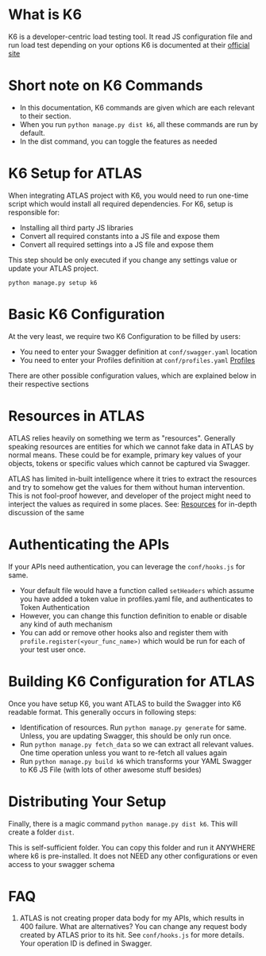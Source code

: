 What is K6
=======

K6 is a developer-centric load testing tool. It read JS configuration file and run load test depending on your options
K6 is documented at their [official site](https://docs.k6.io/docs)


Short note on K6 Commands
======
- In this documentation, K6 commands are given which are each relevant to their section.
- When you run `python manage.py dist k6`, all these commands are run by default.
- In the dist command, you can toggle the features as needed


K6 Setup for ATLAS
=====
When integrating ATLAS project with K6, you would need to run one-time script which would install all required dependencies.
For K6, setup is responsible for:

- Installing all third party JS libraries
- Convert all required constants into a JS file and expose them
- Convert all required settings into a JS file and expose them

This step should be only executed if you change any settings value or update your ATLAS project.

`python manage.py setup k6`


Basic K6 Configuration
========

At the very least, we require two K6 Configuration to be filled by users:
- You need to enter your Swagger definition at `conf/swagger.yaml` location
- You need to enter your Profiles definition at `conf/profiles.yaml` [Profiles](profiles.md)

There are other possible configuration values, which are explained below in their respective sections


Resources in ATLAS
===
ATLAS relies heavily on something we term as "resources".
Generally speaking resources are entities for which we cannot fake data in ATLAS by normal means.
These could be for example, primary key values of your objects, tokens or specific values which cannot be captured via Swagger.

ATLAS has limited in-built intelligence where it tries to extract the resources and try to somehow get the values for them without human intervention.
This is not fool-proof however, and developer of the project might need to interject the values as required in some places.
See: [Resources](resources.md) for in-depth discussion of the same


Authenticating the APIs
======
If your APIs need authentication, you can leverage the `conf/hooks.js` for same.
- Your default file would have a function called `setHeaders` which assume you have added a token value in profiles.yaml file, and authenticates to Token Authentication
- However, you can change this function definition to enable or disable any kind of auth mechanism
- You can add or remove other hooks also and register them with `profile.register(<your_func_name>)` which would be run for each of your test user once.


Building K6 Configuration for ATLAS
========
Once you have setup K6, you want ATLAS to build the Swagger into K6 readable format.
This generally occurs in following steps:
- Identification of resources. Run `python manage.py generate` for same. Unless, you are updating Swagger, this should be only run once.
- Run `python manage.py fetch_data` so we can extract all relevant values. One time operation unless you want to re-fetch all values again
- Run `python manage.py build k6` which transforms your YAML Swagger to K6 JS File (with lots of other awesome stuff besides)


Distributing Your Setup
=========

Finally, there is a magic command `python manage.py dist k6`.
This will create a folder `dist`.

This is self-sufficient folder.
You can copy this folder and run it ANYWHERE where k6 is pre-installed. It does not NEED any other configurations or even access to your swagger schema


FAQ
=====

1. ATLAS is not creating proper data body for my APIs, which results in 400 failure. What are alternatives?
You can change any request body created by ATLAS prior to its hit. See `conf/hooks.js` for more details. Your operation ID is defined in Swagger.

